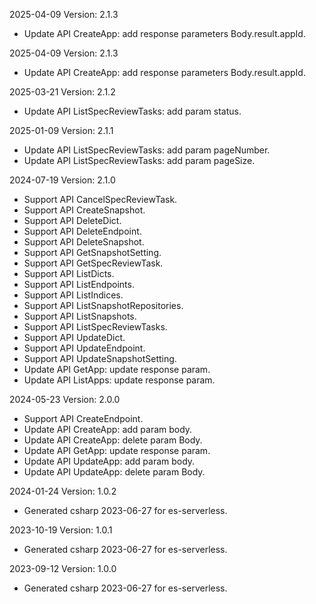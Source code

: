 2025-04-09 Version: 2.1.3
- Update API CreateApp: add response parameters Body.result.appId.


2025-04-09 Version: 2.1.3
- Update API CreateApp: add response parameters Body.result.appId.


2025-03-21 Version: 2.1.2
- Update API ListSpecReviewTasks: add param status.


2025-01-09 Version: 2.1.1
- Update API ListSpecReviewTasks: add param pageNumber.
- Update API ListSpecReviewTasks: add param pageSize.


2024-07-19 Version: 2.1.0
- Support API CancelSpecReviewTask.
- Support API CreateSnapshot.
- Support API DeleteDict.
- Support API DeleteEndpoint.
- Support API DeleteSnapshot.
- Support API GetSnapshotSetting.
- Support API GetSpecReviewTask.
- Support API ListDicts.
- Support API ListEndpoints.
- Support API ListIndices.
- Support API ListSnapshotRepositories.
- Support API ListSnapshots.
- Support API ListSpecReviewTasks.
- Support API UpdateDict.
- Support API UpdateEndpoint.
- Support API UpdateSnapshotSetting.
- Update API GetApp: update response param.
- Update API ListApps: update response param.


2024-05-23 Version: 2.0.0
- Support API CreateEndpoint.
- Update API CreateApp: add param body.
- Update API CreateApp: delete param Body.
- Update API GetApp: update response param.
- Update API UpdateApp: add param body.
- Update API UpdateApp: delete param Body.


2024-01-24 Version: 1.0.2
- Generated csharp 2023-06-27 for es-serverless.

2023-10-19 Version: 1.0.1
- Generated csharp 2023-06-27 for es-serverless.

2023-09-12 Version: 1.0.0
- Generated csharp 2023-06-27 for es-serverless.

